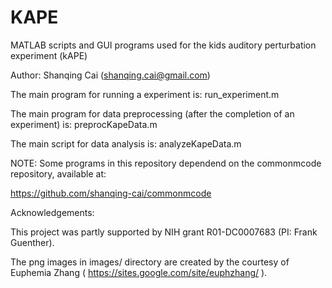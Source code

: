 # KAPE
MATLAB scripts and GUI programs used for the kids auditory perturbation experiment (kAPE)

Author: Shanqing Cai (shanqing.cai@gmail.com)

The main program for running a experiment is: run_experiment.m

The main program for data preprocessing (after the completion of an experiment) is: preprocKapeData.m

The main script for data analysis is: analyzeKapeData.m


NOTE: Some programs in this repository dependend on the commonmcode repository, available at:

https://github.com/shanqing-cai/commonmcode

Acknowledgements:

This project was partly supported by NIH grant R01-DC0007683 (PI: Frank Guenther).

The png images in images/ directory are created by the courtesy of Euphemia Zhang ( https://sites.google.com/site/euphzhang/ ).

